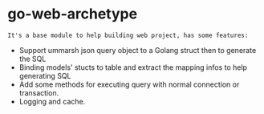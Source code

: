# go-web-archetype
```
It's a base module to help building web project, has some features:
```
- Support ummarsh json query object to a Golang struct then to generate the SQL
- Binding models' stucts to table and extract the mapping infos to help generating SQL
- Add some methods for executing query with normal connection or transaction.
- Logging and cache.

